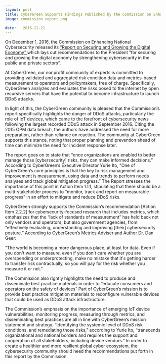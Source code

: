 ```yaml
---
layout: post
title: CyberGreen Supports Findings Published by the Commission on Enhancing National Cybersecurity
image: commission report.png

date:   2016-12-21
---
```


On December 1, 2016, the Commission on Enhancing National Cybersecurity released its <a href="https://www.nist.gov/sites/default/files/documents/2016/12/02/cybersecurity-commission-report-final-post.pdf" target="_blank"> “Report on Securing and Growing the Digital Economy” </a> which lays out recommendations to the President “for securing and growing the digital economy by strengthening cybersecurity in the public and private sectors”. 

At CyberGreen, our nonprofit community of experts is committed to providing validated and aggregated risk condition data and metrics-based measurement to operators and policymakers, free of charge. Specifically, CyberGreen analyzes and evaluates the risks posed to the internet by open recursive servers that have the potential to become infrastructure to launch DDoS attacks. 

In light of this, the CyberGreen community is pleased that the Commission’s report specifically highlights the danger of DDoS attacks, particularly the role of IoT devices, which came to the forefront of cybersecurity news following the largest recorded DDoS attack in September 2016. Citing the 2015 OPM data breach, the authors have addressed the need for more preparation, rather than reliance on reaction. The community at CyberGreen supports this stance, noting that proper planning and prevention ahead of time can minimize the need for incident response later.

The report goes on to state that “once organizations are enabled to better manage those [cybersecurity] risks, they can make informed decisions.” According to CyberGreen’s Executive Director Yurie Ito, “One of CyberGreen’s core principles is that the key to risk management and improvement is measurement, using data and trends to perform needs analyses and track global mitigation progress.” The Report stresses the importance of this point in Action Item 1.1.1, stipulating that there should be a multi-stakeholder process to “monitor, track and report on measurable progress” in an effort to mitigate and reduce DDoS risks. 

CyberGreen strongly supports the Commission’s recommendation [Action Item 2.2.2] for cybersecurity-focused research that includes metrics, which emphasizes that the “lack of standards of measurement” has held back not only vendors and operators, but also government agencies, from “effectively evaluating, understanding and improving [their] cybersecurity posture.”  According to CyberGreen’s Metrics Adviser and Author Dr. Dan Geer: 

“The world is becoming a more dangerous place, at least for data. Even if you don't want to measure, even if you don't care whether you are overspending or underprotecting, make no mistake that it's getting harder to transfer risk contractually, so you will pay for the risk whether you measure it or not.”

The Commission also rightly highlights the need to produce and disseminate best practice materials in order to “educate consumers and operators on the safety of devices” Part of CyberGreen’s mission is to provide best practice mitigation materials to reconfigure vulnerable devices that could be used as DDoS attack infrastructure. 

The Commission’s emphasis on the importance of emerging IoT device vulnerabilities, monitoring progress, measuring through metrics, and disseminating best practices are all in line with CyberGreen’s mission statement and strategy. “Identifying the systemic level of DDoS risk conditions, and remediating those risks,” according to Yurie Ito, “transcends organizational and national borders and requires the support and cooperation of all stakeholders, including device vendors.” In order to create a healthier and more resilient global cyber ecosystem, the cybersecurity community should heed the recommendations put forth in this report by the Commission.
